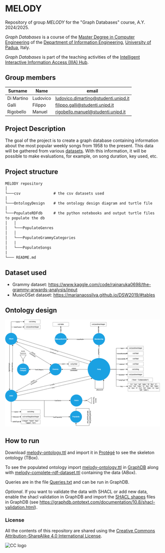 # MELODY
Repository of group *MELODY* for the "Graph Databases" course, A.Y. 2024/2025.

*Graph Databases* is a course of the [Master Degree in Computer Engineering](https://degrees.dei.unipd.it/master-degrees/computer-engineering/) of the  [Department of Information Engineering](https://www.dei.unipd.it/en/), [University of Padua](https://www.unipd.it/en/), Italy.

*Graph Databases* is part of the teaching activities of the [Intelligent Interactive Information Access (IIIA) Hub](http://iiia.dei.unipd.it/).

## Group members
| Surname    | Name       | email     |
|------------|------------|-----------|
| Di Martino | Ludovico   | ludovico.dimartino@studenti.unipd.it   |
| Galli      | Filippo    | filippo.galli@studenti.unipd.it   |
| Rigobello  | Manuel    | rigobello.manuel@studenti.unipd.it   |

## Project Description ###

The goal of the project is to create a graph database containing information about the most popular weekly songs from 1958 to the present. This data will be gathered from various [datasets](#dataset-used). With this information, it will be possible to make evaluations, for example, on song duration, key used, etc.

## Project structure
```
MELODY repository
│   
└───csv               # the csv datasets used
│  
└───OntologyDesign    # the ontology design diagram and turtle file
│  
└───PopulateRDFdb     # the python notebooks and output turtle files to populate the db
│   │
│   └───PopulateGenres   
│   │
│   └───PopulateGrammyCategories 
│   |
│   └───PopulateSongs
|
└─── README.md
```


## Dataset used
- Grammy dataset: https://www.kaggle.com/code/rajnaruka0698/the-grammy-arwards-analysis/input
- MusicOSet dataset: https://marianaossilva.github.io/DSW2019/#tables

## Ontology design
![](./OntologyDesign/melody_ontology.png)

## How to run
Download [melody-ontology.ttl](./OntologyDesign/melody-ontology.ttl) and import it in [Protégé](https://protege.stanford.edu/) to see the skeleton ontology (TBox).

To see the populated ontology import [melody-ontology.ttl](./OntologyDesign/melody-ontology.ttl) in [GraphDB](https://www.ontotext.com/products/graphdb/) along with [melody-complete-rdf-dataset.ttl](./PopulateRDFdb/melody-complete-rdf-dataset.ttl) containing the data (ABox).

Queries are in the file [Queries.txt](./Queries/Queries.txt) and can be run in GraphDB.

*Optional*. If you want to validate the data with SHACL or add new data, enable the shacl validation in GraphDB and import the [SHACL shapes](./SHACL/) files in GraphDB (see https://graphdb.ontotext.com/documentation/10.8/shacl-validation.html). 

### License ###

All the contents of this repository are shared using the [Creative Commons Attribution-ShareAlike 4.0 International License](http://creativecommons.org/licenses/by-sa/4.0/).

![CC logo](https://i.creativecommons.org/l/by-sa/4.0/88x31.png)